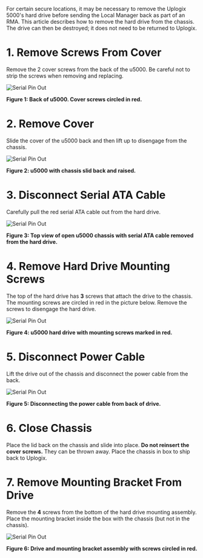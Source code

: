 <!-- 5.4 -->

For certain secure locations, it may be necessary to remove the Uplogix 5000's hard drive before sending the Local Manager back as part of an RMA. This article describes how to remove the hard drive from the chassis. The drive can then be destroyed; it does not need to be returned to Uplogix.

# 1. Remove Screws From Cover

Remove the 2 cover screws from the back of the u5000. Be careful not to strip the screws when removing and replacing.

![Serial Pin Out](http://uplogix.com/support/docs/img/lm-user-guide/Uplogix-LM-5000-Hard-Drive-Removal-01.png)

**Figure 1: Back of u5000. Cover screws circled in red.**

# 2. Remove Cover

Slide the cover of the u5000 back and then lift up to disengage from the chassis.

![Serial Pin Out](http://uplogix.com/support/docs/img/lm-user-guide/Uplogix-LM-5000-Hard-Drive-Removal-02.png)

**Figure 2: u5000 with chassis slid back and raised.**

# 3. Disconnect Serial ATA Cable

Carefully pull the red serial ATA cable out from the hard drive.  

![Serial Pin Out](http://uplogix.com/support/docs/img/lm-user-guide/Uplogix-LM-5000-Hard-Drive-Removal-03.png)

**Figure 3: Top view of open u5000 chassis with serial ATA cable removed from the hard drive.**

# 4. Remove Hard Drive Mounting Screws

The top of the hard drive has **3** screws that attach the drive to the chassis. The mounting screws are circled in red in the picture below. Remove the screws to disengage the hard drive.

![Serial Pin Out](http://uplogix.com/support/docs/img/lm-user-guide/Uplogix-LM-5000-Hard-Drive-Removal-04.5.png)

**Figure 4: u5000 hard drive with mounting screws marked in red.**

# 5. Disconnect Power Cable 

Lift the drive out of the chassis and disconnect the power cable from the back.

![Serial Pin Out](http://uplogix.com/support/docs/img/lm-user-guide/Uplogix-LM-5000-Hard-Drive-Removal-05.png)

**Figure 5: Disconnecting the power cable from back of drive.**

# 6. Close Chassis

Place the lid back on the chassis and slide into place. **Do not reinsert the cover screws.** They can be thrown away. Place the chassis in box to ship back to Uplogix.

# 7. Remove Mounting Bracket From Drive

Remove the **4** screws from the bottom of the hard drive mounting assembly. Place the mounting bracket inside the box with the chassis (but not in the chassis). 

![Serial Pin Out](http://uplogix.com/support/docs/img/lm-user-guide/Uplogix-LM-5000-Hard-Drive-Removal-06.png)

**Figure 6: Drive and mounting bracket assembly with screws circled in red.**